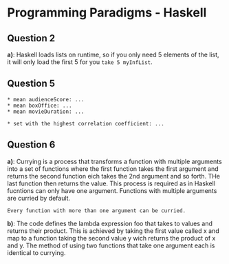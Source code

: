# Programming Paradigms - Haskell

## Question 2

**a)**: Haskell loads lists on runtime, so if you only need 5 elements of the list, it will only load the first 5 for you `take 5 myInfList`.

## Question 5

    * mean audienceScore: ...
    * mean boxOffice: ...
    * mean movieDuration: ...

    * set with the highest correlation coefficient: ...

## Question 6

**a)**:
    Currying is a process that transforms a function with multiple arguments into a set of functions where the first function takes the first argument and returns the second function eich takes the 2nd argument and so forth. THe last function then returns the value. This process is required as in Haskell fucntions can only have one argument. Functions with multiple arguments are curried by default.

    Every function with more than one argument can be curried.

**b)**:
    The code defines the lambda expression foo that takes to values and returns their product. This is achieved by taking the first value called x and map to a function taking the second value y wich returns the product of x and y. The method of using two functions that take one argument each is identical to currying.